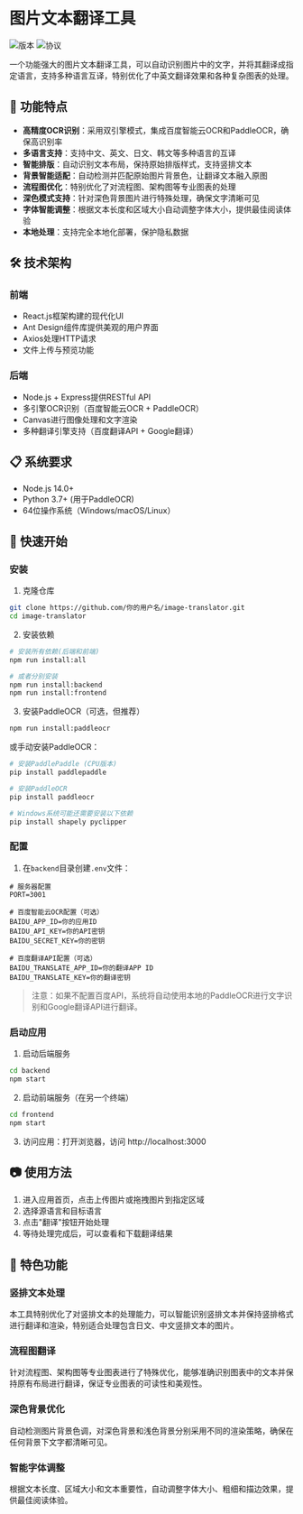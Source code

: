 # 图片文本翻译工具

![版本](https://img.shields.io/badge/版本-1.0.0-blue)
![协议](https://img.shields.io/badge/协议-MIT-green)

一个功能强大的图片文本翻译工具，可以自动识别图片中的文字，并将其翻译成指定语言，支持多种语言互译，特别优化了中英文翻译效果和各种复杂图表的处理。

## 🌟 功能特点

- **高精度OCR识别**：采用双引擎模式，集成百度智能云OCR和PaddleOCR，确保高识别率
- **多语言支持**：支持中文、英文、日文、韩文等多种语言的互译
- **智能排版**：自动识别文本布局，保持原始排版样式，支持竖排文本
- **背景智能适配**：自动检测并匹配原始图片背景色，让翻译文本融入原图
- **流程图优化**：特别优化了对流程图、架构图等专业图表的处理
- **深色模式支持**：针对深色背景图片进行特殊处理，确保文字清晰可见
- **字体智能调整**：根据文本长度和区域大小自动调整字体大小，提供最佳阅读体验
- **本地处理**：支持完全本地化部署，保护隐私数据

## 🛠️ 技术架构

### 前端

- React.js框架构建的现代化UI
- Ant Design组件库提供美观的用户界面
- Axios处理HTTP请求
- 文件上传与预览功能

### 后端

- Node.js + Express提供RESTful API
- 多引擎OCR识别（百度智能云OCR + PaddleOCR）
- Canvas进行图像处理和文字渲染
- 多种翻译引擎支持（百度翻译API + Google翻译）

## 📋 系统要求

- Node.js 14.0+
- Python 3.7+ (用于PaddleOCR)
- 64位操作系统（Windows/macOS/Linux）

## 🚀 快速开始

### 安装

1. 克隆仓库
```bash
git clone https://github.com/你的用户名/image-translator.git
cd image-translator
```

2. 安装依赖
```bash
# 安装所有依赖(后端和前端)
npm run install:all

# 或者分别安装
npm run install:backend
npm run install:frontend
```

3. 安装PaddleOCR（可选，但推荐）
```bash
npm run install:paddleocr
```

或手动安装PaddleOCR：

```bash
# 安装PaddlePaddle (CPU版本)
pip install paddlepaddle

# 安装PaddleOCR
pip install paddleocr

# Windows系统可能还需要安装以下依赖
pip install shapely pyclipper
```

### 配置

1. 在`backend`目录创建`.env`文件：

```
# 服务器配置
PORT=3001

# 百度智能云OCR配置（可选）
BAIDU_APP_ID=你的应用ID
BAIDU_API_KEY=你的API密钥
BAIDU_SECRET_KEY=你的密钥

# 百度翻译API配置（可选）
BAIDU_TRANSLATE_APP_ID=你的翻译APP ID
BAIDU_TRANSLATE_KEY=你的翻译密钥
```

> 注意：如果不配置百度API，系统将自动使用本地的PaddleOCR进行文字识别和Google翻译API进行翻译。

### 启动应用

1. 启动后端服务
```bash
cd backend
npm start
```

2. 启动前端服务（在另一个终端）
```bash
cd frontend
npm start
```

3. 访问应用：打开浏览器，访问 http://localhost:3000

## 📷 使用方法

1. 进入应用首页，点击上传图片或拖拽图片到指定区域
2. 选择源语言和目标语言
3. 点击"翻译"按钮开始处理
4. 等待处理完成后，可以查看和下载翻译结果

## 🌈 特色功能

### 竖排文本处理

本工具特别优化了对竖排文本的处理能力，可以智能识别竖排文本并保持竖排格式进行翻译和渲染，特别适合处理包含日文、中文竖排文本的图片。

### 流程图翻译

针对流程图、架构图等专业图表进行了特殊优化，能够准确识别图表中的文本并保持原有布局进行翻译，保证专业图表的可读性和美观性。

### 深色背景优化

自动检测图片背景色调，对深色背景和浅色背景分别采用不同的渲染策略，确保在任何背景下文字都清晰可见。

### 智能字体调整

根据文本长度、区域大小和文本重要性，自动调整字体大小、粗细和描边效果，提供最佳阅读体验。

